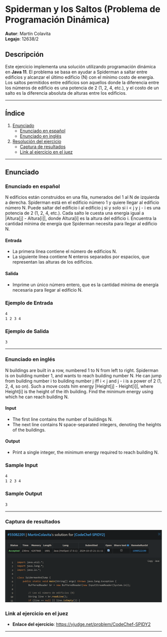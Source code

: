 
# Spiderman y los Saltos (Problema de Programación Dinámica)

**Autor**: Martín Colavita  
**Legajo**: 12638/2

## Descripción
Este ejercicio implementa una solución utilizando programación dinámica en **Java 11**. 
El problema se basa en ayudar a Spiderman a saltar entre edificios y alcanzar el último edificio (N) con el mínimo costo de energía. Los saltos permitidos entre edificios son aquellos donde la diferencia entre los números de edificio es una potencia de 2 (1, 2, 4, etc.), y el costo de un salto es la diferencia absoluta de alturas entre los edificios.

---

## Índice
1. [Enunciado](#enunciado)
   - [Enunciado en español](#enunciado-en-español)
   - [Enunciado en inglés](#enunciado-en-inglés)
2. [Resolución del ejercicio](#resolución-del-ejercicio)
   - [Captura de resultados](#captura-de-resultados)
   - [Link al ejercicio en el juez](#link-al-ejercicio-en-el-juez)

---

## Enunciado

### Enunciado en español

N edificios están construidos en una fila, numerados del 1 al N de izquierda a derecha. Spiderman está en el edificio número 1 y quiere llegar al edificio número N. Puede saltar del edificio i al edificio j si y solo si i < j y j - i es una potencia de 2 (1, 2, 4, etc.). Cada salto le cuesta una energía igual a |Altura[j] - Altura[i]|, donde Altura[i] es la altura del edificio i. Encuentra la cantidad mínima de energía que Spiderman necesita para llegar al edificio N.

#### Entrada
- La primera línea contiene el número de edificios N.
- La siguiente línea contiene N enteros separados por espacios, que representan las alturas de los edificios.

#### Salida
- Imprime un único número entero, que es la cantidad mínima de energía necesaria para llegar al edificio N.

### Ejemplo de Entrada
```
4
1 2 3 4
```

### Ejemplo de Salida
```
3
```

---

### Enunciado en inglés

N buildings are built in a row, numbered 1 to N from left to right. Spiderman is on building number 1, and wants to reach building number N. He can jump from building number i to building number j iff i < j and j - i is a power of 2 (1, 2, 4, so on). Such a move costs him energy |Height[j] - Height[i]|, where Height[i] is the height of the ith building. Find the minimum energy using which he can reach building N.

#### Input
- The first line contains the number of buildings N.
- The next line contains N space-separated integers, denoting the heights of the buildings.

#### Output
- Print a single integer, the minimum energy required to reach building N.

### Sample Input
```
4
1 2 3 4
```

### Sample Output
```
3
```



---

### Captura de resultados
![img.png](img.png)

### Link al ejercicio en el juez
- **Enlace del ejercicio**: https://vjudge.net/problem/CodeChef-SPIDY2

--- 
